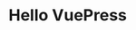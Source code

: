 <!--
 * @Author: zhouying
 * @Date: 2021-01-10 22:02:23
 * @LastEditors: zhouying
 * @LastEditTime: 2021-01-10 22:02:39
 * @Description: please add a description to the file
 * @FilePath: /pages.github.io/docs/README.md
-->
# Hello VuePress